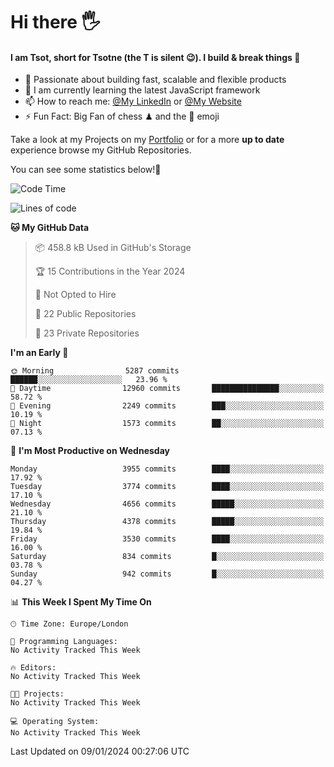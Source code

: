 # Hi there :raised_hand_with_fingers_splayed:
#### I am Tsot, short for Tsotne (the T is silent :wink:). I build & break things :space_invader:
- :telescope: Passionate about building fast, scalable and flexible products
- :seedling: I am currently learning the latest JavaScript framework 
- :mailbox: How to reach me: [@My LinkedIn](https://www.linkedin.com/in/tsotne-gvadzabia/) or [@My Website](https://tsotne.co.uk/contact)
- :zap: Fun Fact: Big Fan of chess ♟ and the 👾 emoji

Take a look at my Projects on my [Portfolio](https://tsotne.co.uk/) or for a more **up to date** experience browse my GitHub Repositories.

You can see some statistics below!:space_invader:
<!--START_SECTION:waka-->
![Code Time](http://img.shields.io/badge/Code%20Time-761%20hrs%202%20mins-blue)

![Lines of code](https://img.shields.io/badge/From%20Hello%20World%20I%27ve%20Written-8.5%20million%20lines%20of%20code-blue)

**🐱 My GitHub Data** 

> 📦 458.8 kB Used in GitHub's Storage 
 > 
> 🏆 15 Contributions in the Year 2024
 > 
> 🚫 Not Opted to Hire
 > 
> 📜 22 Public Repositories 
 > 
> 🔑 23 Private Repositories 
 > 
**I'm an Early 🐤** 

```text
🌞 Morning                5287 commits        ██████░░░░░░░░░░░░░░░░░░░   23.96 % 
🌆 Daytime                12960 commits       ███████████████░░░░░░░░░░   58.72 % 
🌃 Evening                2249 commits        ███░░░░░░░░░░░░░░░░░░░░░░   10.19 % 
🌙 Night                  1573 commits        ██░░░░░░░░░░░░░░░░░░░░░░░   07.13 % 
```
📅 **I'm Most Productive on Wednesday** 

```text
Monday                   3955 commits        ████░░░░░░░░░░░░░░░░░░░░░   17.92 % 
Tuesday                  3774 commits        ████░░░░░░░░░░░░░░░░░░░░░   17.10 % 
Wednesday                4656 commits        █████░░░░░░░░░░░░░░░░░░░░   21.10 % 
Thursday                 4378 commits        █████░░░░░░░░░░░░░░░░░░░░   19.84 % 
Friday                   3530 commits        ████░░░░░░░░░░░░░░░░░░░░░   16.00 % 
Saturday                 834 commits         █░░░░░░░░░░░░░░░░░░░░░░░░   03.78 % 
Sunday                   942 commits         █░░░░░░░░░░░░░░░░░░░░░░░░   04.27 % 
```


📊 **This Week I Spent My Time On** 

```text
🕑︎ Time Zone: Europe/London

💬 Programming Languages: 
No Activity Tracked This Week

🔥 Editors: 
No Activity Tracked This Week

🐱‍💻 Projects: 
No Activity Tracked This Week

💻 Operating System: 
No Activity Tracked This Week
```


 Last Updated on 09/01/2024 00:27:06 UTC
<!--END_SECTION:waka-->
